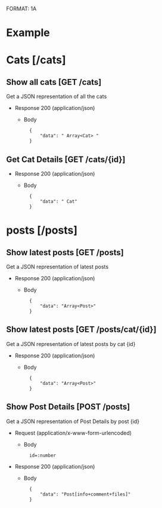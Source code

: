 FORMAT: 1A

# Example

# Cats [/cats]

## Show all cats [GET /cats]
Get a JSON representation of all the cats

+ Response 200 (application/json)
    + Body

            {
                "data": " Array<Cat> "
            }

## Get Cat Details [GET /cats/{id}]


+ Response 200 (application/json)
    + Body

            {
                "data": " Cat"
            }

# posts [/posts]

## Show latest posts [GET /posts]
Get a JSON representation of latest posts

+ Response 200 (application/json)
    + Body

            {
                "data": "Array<Post>"
            }

## Show latest posts [GET /posts/cat/{id}]
Get a JSON representation of latest posts by cat {id}

+ Response 200 (application/json)
    + Body

            {
                "data": "Array<Post>"
            }

## Show Post Details [POST /posts]
Get a JSON representation of Post Details by post {id}

+ Request (application/x-www-form-urlencoded)
    + Body

            id=:number

+ Response 200 (application/json)
    + Body

            {
                "data": "Post[info+comment+files]"
            }